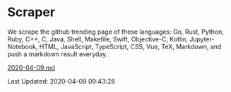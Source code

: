 # Scraper

We scrape the github trending page of these languages: Go, Rust, Python, Ruby, C++, C, Java, Shell, Makefile, Swift, Objective-C, Kotlin, Jupyter-Notebook, HTML, JavaScript, TypeScript, CSS, Vue, TeX, Markdown, and push a markdown result everyday.

[2020-04-09.md](https://github.com/yangwenmai/Scraper/blob/master/2020-04-09.md)

Last Updated: 2020-04-09 09:43:28